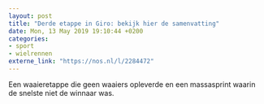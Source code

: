 ```yaml
---
layout: post
title: "Derde etappe in Giro: bekijk hier de samenvatting"
date: Mon, 13 May 2019 19:10:44 +0200
categories: 
- sport 
- wielrennen 
externe_link: "https://nos.nl/l/2284472"
---
```


Een waaieretappe die geen waaiers opleverde en een massasprint waarin de snelste niet de winnaar was.
